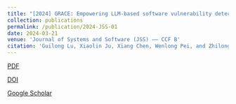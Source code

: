 ```yaml
---
title: "[2024] GRACE: Empowering LLM-based software vulnerability detection with graph structure and in-context learning "
collection: publications
permalink: /publication/2024-JSS-01
date: 2024-03-21
venue: 'Journal of Systems and Software (JSS) —— CCF B'
citation: 'Guilong Lu, Xiaolin Ju, Xiang Chen, Wenlong Pei, and Zhilong Cai. "GRACE: Empowering LLM-based software vulnerability detection with graph structure and in-context learning". Journal of Systems and Software, 2024, 212: 112031.'
---
```


[PDF](http://ntu-juking.github.io/files/JSS2024-01.pdf)


[DOI](https://doi.org/10.1016/j.jss.2024.112031)


[Google Scholar]()

